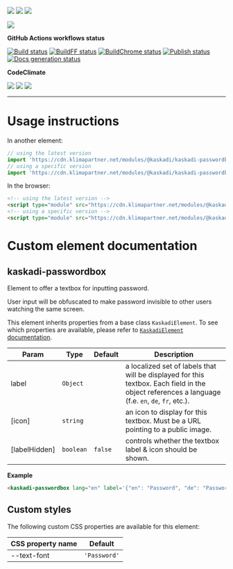 ![](https://img.shields.io/github/package-json/v/kaskadi/kaskadi-passwordbox)
![](https://img.shields.io/badge/code--style-standard-blue)
![](https://img.shields.io/github/license/kaskadi/kaskadi-passwordbox?color=blue)

[![](https://img.shields.io/badge/live-example-orange)](https://cdn.klimapartner.net/modules/%40kaskadi/kaskadi-passwordbox/example/index.html)

**GitHub Actions workflows status**

[![Build status](https://img.shields.io/github/workflow/status/kaskadi/kaskadi-passwordbox/build?label=build&logo=mocha)](https://github.com/kaskadi/kaskadi-passwordbox/actions?query=workflow%3Abuild)
[![BuildFF status](https://img.shields.io/github/workflow/status/kaskadi/kaskadi-passwordbox/build-on-firefox?label=firefox&logo=firefox-browser)](https://github.com/kaskadi/kaskadi-passwordbox/actions?query=workflow%3Abuild-on-firefox)
[![BuildChrome status](https://img.shields.io/github/workflow/status/kaskadi/kaskadi-passwordbox/build-on-chrome?label=chrome&logo=google-chrome&logoColor=white)](https://github.com/kaskadi/kaskadi-passwordbox/actions?query=workflow%3Abuild-on-chrome)
[![Publish status](https://img.shields.io/github/workflow/status/kaskadi/kaskadi-passwordbox/publish?label=publish&logo=Amazon%20AWS)](https://github.com/kaskadi/kaskadi-passwordbox/actions?query=workflow%3Apublish)
[![Docs generation status](https://img.shields.io/github/workflow/status/kaskadi/kaskadi-passwordbox/generate-docs?label=docs&logo=read-the-docs)](https://github.com/kaskadi/kaskadi-passwordbox/actions?query=workflow%3Agenerate-docs)

**CodeClimate**

[![](https://img.shields.io/codeclimate/maintainability/kaskadi/kaskadi-passwordbox?label=maintainability&logo=Code%20Climate)](https://codeclimate.com/github/kaskadi/kaskadi-passwordbox)
[![](https://img.shields.io/codeclimate/tech-debt/kaskadi/kaskadi-passwordbox?label=technical%20debt&logo=Code%20Climate)](https://codeclimate.com/github/kaskadi/kaskadi-passwordbox)
[![](https://img.shields.io/codeclimate/coverage/kaskadi/kaskadi-passwordbox?label=test%20coverage&logo=Code%20Climate)](https://codeclimate.com/github/kaskadi/kaskadi-passwordbox)

<!-- You can add badges inside of this section if you'd like -->

****

<!-- automatically generated documentation will be placed in here -->
# Usage instructions

In another element:
```js
// using the latest version
import 'https://cdn.klimapartner.net/modules/@kaskadi/kaskadi-passwordbox/kaskadi-passwordbox.js'
// using a specific version
import 'https://cdn.klimapartner.net/modules/@kaskadi/kaskadi-passwordbox/release/v1.0.0/kaskadi-passwordbox.js'
```

In the browser:
```html
<!-- using the latest version -->
<script type="module" src="https://cdn.klimapartner.net/modules/@kaskadi/kaskadi-passwordbox/kaskadi-passwordbox.js"></script>
<!-- using a specific version -->
<script type="module" src="https://cdn.klimapartner.net/modules/@kaskadi/kaskadi-passwordbox/release/v1.0.0/kaskadi-passwordbox.js"></script>
```

# Custom element documentation

## kaskadi-passwordbox

Element to offer a textbox for inputting password.

User input will be obfuscated to make password invisible to other users watching the same screen.

This element inherits properties from a base class `KaskadiElement`. To see which properties are available, please refer to [`KaskadiElement` documentation].


| Param | Type | Default | Description |
| --- | --- | --- | --- |
| label | `Object` |  | a localized set of labels that will be displayed for this textbox. Each field in the object references a language (f.e. `en`, `de`, `fr`, etc.). |
| \[icon\] | `string` |  | an icon to display for this textbox. Must be a URL pointing to a public image. |
| \[labelHidden\] | `boolean` | `false` | controls whether the textbox label & icon should be shown. |

**Example**  
```html
<kaskadi-passwordbox lang="en" label='{"en": "Password", "de": "Passwort", "fr": "Mot de passe"}' icon="https://example.com/lock.png"></kaskadi-passwordbox>
```
<!-- LINKS -->

[`KaskadiElement` documentation]:https://github.com/kaskadi/kaskadi-element

## Custom styles

The following custom CSS properties are available for this element:

| CSS property name |    Default   |
| :---------------- | :----------: |
| --text-font       | `'Password'` |
<!-- automatically generated documentation will be placed in here -->

<!-- You can customize this template as you'd like! -->